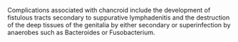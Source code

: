 Complications associated with chancroid include the development of fistulous tracts secondary to suppurative lymphadenitis and the destruction of the deep tissues of the genitalia by either secondary or superinfection by anaerobes such as Bacteroides or Fusobacterium.